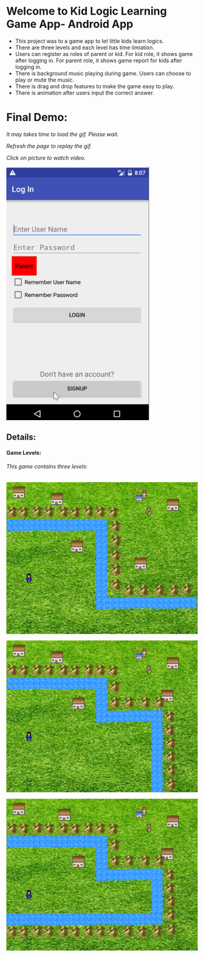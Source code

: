 # [](#header-1) Welcome to Kid Logic Learning Game App- Android App
* This project was to a game app to let little kids learn logics.
* There are three levels and each level has time limiation.
* Users can register as roles of parent or kid. For kid role, it shows game after logging in. For parent role, it shows game report for kids after logging in. 
* There is background music playing during game. Users can choose to play or mute the music.
* There is drag and drop features to make the game easy to play.
* There is animation after users input the correct answer.

# [](#header-1) Final Demo:
_It may takes time to load the gif. Please wait._

_Refresh the page to replay the gif._

_Click on picture to watch video._

![gif](res/demo.gif)

## [](#header-2) Details:

#### [](#header-4) Game Levels:
###### [](#header-6) This game contains three levels:
![png](res/stage1.png)

![png](res/stage2.png)

![png](res/stage3.png)

